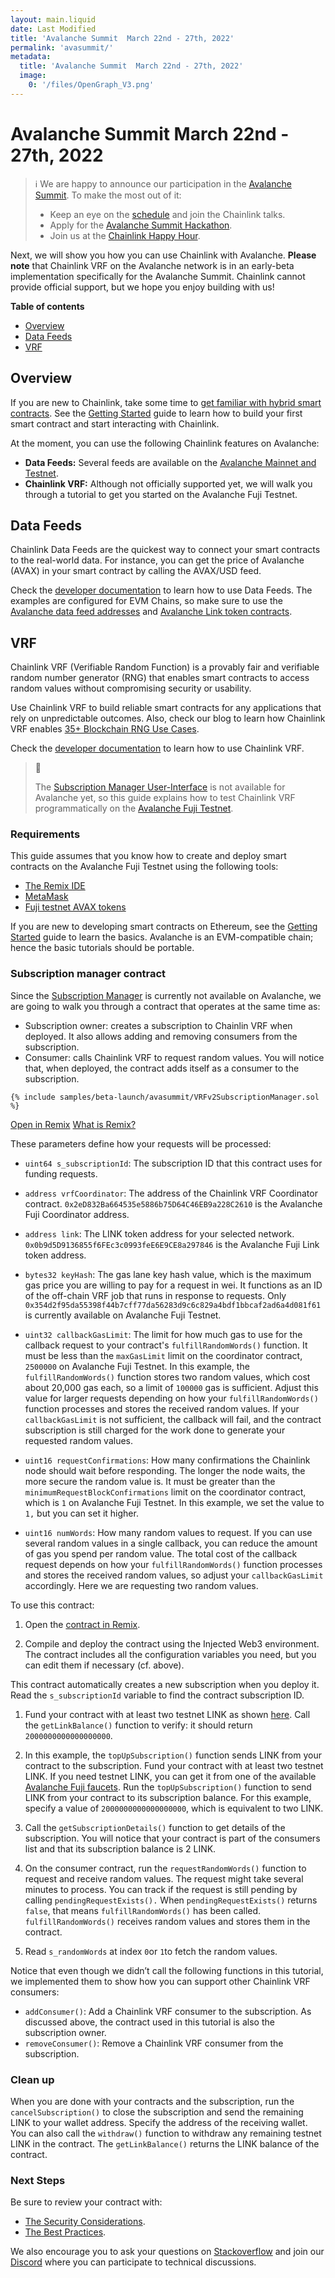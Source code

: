 ```yaml
---
layout: main.liquid
date: Last Modified
title: 'Avalanche Summit  March 22nd - 27th, 2022'
permalink: 'avasummit/'
metadata:
  title: 'Avalanche Summit  March 22nd - 27th, 2022'
  image:
    0: '/files/OpenGraph_V3.png'
---
```


# Avalanche Summit March 22nd - 27th, 2022

> ℹ️ We are happy to announce our participation in the [Avalanche Summit](https://www.avalanchesummit.com/). To make the most out of it:
>
> - Keep an eye on the [schedule](https://www.avalanchesummit.com/agenda) and join the Chainlink talks.
> - Apply for the [Avalanche Summit Hackathon](https://hackathon.avalanchesummit.com/).
> - Join us at the [Chainlink Happy Hour](https://www.eventbrite.com/e/chainlink-happy-hour-avalanche-summit-tickets-258013052987).

Next, we will show you how you can use Chainlink with Avalanche. **Please note** that Chainlink VRF on the Avalanche network is in an early-beta implementation specifically for the Avalanche Summit. Chainlink cannot provide official support, but we hope you enjoy building with us!

**Table of contents**

- [Overview](#overview)
- [Data Feeds](#data-feeds)
- [VRF](#vrf)

## Overview

If you are new to Chainlink, take some time to [get familiar with hybrid smart contracts](https://blog.chain.link/hybrid-smart-contracts-explained/). See the [Getting Started](/docs/conceptual-overview) guide to learn how to build your first smart contract and start interacting with Chainlink.

At the moment, you can use the following Chainlink features on Avalanche:

- **Data Feeds:** Several feeds are available on the [Avalanche Mainnet and Testnet](/docs/avalanche-price-feeds/).
- **Chainlink VRF:** Although not officially supported yet, we will walk you through a tutorial to get you started on the Avalanche Fuji Testnet.

## Data Feeds

Chainlink Data Feeds are the quickest way to connect your smart contracts to the real-world data. For instance, you can get the price of Avalanche (AVAX) in your smart contract by calling the AVAX/USD feed.

Check the [developer documentation](/docs/using-chainlink-reference-contracts/) to learn how to use Data Feeds. The examples are configured for EVM Chains, so make sure to use the [Avalanche data feed addresses](/docs/avalanche-price-feeds/) and [Avalanche Link token contracts](/docs/link-token-contracts/#avalanche).

## VRF

Chainlink VRF (Verifiable Random Function) is a provably fair and verifiable random number generator (RNG) that enables smart contracts to access random values without compromising security or usability.

Use Chainlink VRF to build reliable smart contracts for any applications that rely on unpredictable outcomes. Also, check our blog to learn how Chainlink VRF enables [35+ Blockchain RNG Use Cases](https://blog.chain.link/blockchain-rng-use-cases-enabled-by-chainlink-vrf/).

Check the [developer documentation](/docs/chainlink-vrf/) to learn how to use Chainlink VRF.

> 📘
> 
> The [Subscription Manager User-Interface](https://vrf.chain.link/) is not available for Avalanche yet, so this guide explains how to test Chainlink VRF programmatically on the [Avalanche Fuji Testnet](https://docs.avax.network/build/tutorials/platform/fuji-workflow/).

### Requirements

This guide assumes that you know how to create and deploy smart contracts on the Avalanche Fuji Testnet using the following tools:

- [The Remix IDE](https://remix.ethereum.org/)
- [MetaMask](https://metamask.io/)
- [Fuji testnet AVAX tokens](/docs/link-token-contracts/#fuji-testnet)

If you are new to developing smart contracts on Ethereum, see the [Getting Started](/docs/conceptual-overview/) guide to learn the basics. Avalanche is an EVM-compatible chain; hence the basic tutorials should be portable.

### Subscription manager contract

Since the [Subscription Manager](https://vrf.chain.link/) is currently not available on Avalanche, we are going to walk you through a contract that operates at the same time as:

- Subscription owner: creates a subscription to Chainlin VRF when deployed. It also allows adding and removing consumers from the subscription.
- Consumer: calls Chainlink VRF to request random values. You will notice that, when deployed, the contract adds itself as a consumer to the subscription.

```solidity
{% include samples/beta-launch/avasummit/VRFv2SubscriptionManager.sol %}
```

<div class="remix-callout">
      <a href="https://remix.ethereum.org/#url=https://docs.chain.link/samples/beta-launch/avasummit/VRFv2SubscriptionManager.sol" target="_blank" >Open in Remix</a>
      <a href="/docs/conceptual-overview/#what-is-remix">What is Remix?</a>
</div>

These parameters define how your requests will be processed:

- `uint64 s_subscriptionId`: The subscription ID that this contract uses for funding requests.

- `address vrfCoordinator`: The address of the Chainlink VRF Coordinator contract. `0x2eD832Ba664535e5886b75D64C46EB9a228C2610` is the Avalanche Fuji Coordinator address.

- `address link`: The LINK token address for your selected network. `0x0b9d5D9136855f6FEc3c0993feE6E9CE8a297846` is the Avalanche Fuji Link token address.

- `bytes32 keyHash`: The gas lane key hash value, which is the maximum gas price you are willing to pay for a request in wei. It functions as an ID of the off-chain VRF job that runs in response to requests. Only `0x354d2f95da55398f44b7cff77da56283d9c6c829a4bdf1bbcaf2ad6a4d081f61` is currently available on Avalanche Fuji Testnet.

- `uint32 callbackGasLimit`: The limit for how much gas to use for the callback request to your contract's `fulfillRandomWords()` function. It must be less than the `maxGasLimit` limit on the coordinator contract, `2500000` on Avalanche Fuji Testnet. In this example, the `fulfillRandomWords()` function stores two random values, which cost about 20,000 gas each, so a limit of `100000` gas is sufficient. Adjust this value for larger requests depending on how your `fulfillRandomWords()` function processes and stores the received random values. If your `callbackGasLimit` is not sufficient, the callback will fail, and the contract subscription is still charged for the work done to generate your requested random values.

- `uint16 requestConfirmations`: How many confirmations the Chainlink node should wait before responding. The longer the node waits, the more secure the random value is. It must be greater than the `minimumRequestBlockConfirmations` limit on the coordinator contract, which is `1` on Avalanche Fuji Testnet. In this example, we set the value to `1,` but you can set it higher.

- `uint16 numWords`: How many random values to request. If you can use several random values in a single callback, you can reduce the amount of gas you spend per random value. The total cost of the callback request depends on how your `fulfillRandomWords()` function processes and stores the received random values, so adjust your `callbackGasLimit` accordingly. Here we are requesting two random values.

To use this contract:

1. Open the [contract in Remix](https://remix.ethereum.org/#url=https://docs.chain.link/samples/beta-launch/avasummit/VRFv2SubscriptionManager.sol).

1. Compile and deploy the contract using the Injected Web3 environment. The contract includes all the configuration variables you need, but you can edit them if necessary (cf. above).

This contract automatically creates a new subscription when you deploy it. Read the `s_subscriptionId` variable to find the contract subscription ID.

1. Fund your contract with at least two testnet LINK as shown [here](/docs/fund-your-contract/). Call the `getLinkBalance()` function to verify: it should return `2000000000000000000`.

1. In this example, the `topUpSubscription()` function sends LINK from your contract to the subscription. Fund your contract with at least two testnet LINK. If you need testnet LINK, you can get it from one of the available [Avalanche Fuji faucets](/docs/link-token-contracts/#fuji-testnet).
   Run the `topUpSubscription()` function to send LINK from your contract to its subscription balance. For this example, specify a value of `2000000000000000000`, which is equivalent to two LINK.

1. Call the `getSubscriptionDetails()` function to get details of the subscription. You will notice that your contract is part of the consumers list and that its subscription balance is 2 LINK.

1. On the consumer contract, run the `requestRandomWords()` function to request and receive random values. The request might take several minutes to process. You can track if the request is still pending by calling `pendingRequestExists().` When `pendingRequestExists()` returns `false`, that means `fulfillRandomWords()` has been called. `fulfillRandomWords()` receives random values and stores them in the contract.

1. Read `s_randomWords` at index `0`or `1`to fetch the random values.

Notice that even though we didn’t call the following functions in this tutorial, we implemented them to show how you can support other Chainlink VRF consumers:

- `addConsumer()`: Add a Chainlink VRF consumer to the subscription. As discussed above, the contract used in this tutorial is also the subscription owner.
- `removeConsumer()`: Remove a Chainlink VRF consumer from the subscription.

### Clean up

When you are done with your contracts and the subscription, run the `cancelSubscription()` to close the subscription and send the remaining LINK to your wallet address. Specify the address of the receiving wallet. You can also call the `withdraw()` function to withdraw any remaining testnet LINK in the contract. The `getLinkBalance()` returns the LINK balance of the contract.

### Next Steps

Be sure to review your contract with:

- [The Security Considerations](/docs/vrf-security-considerations/).
- [The Best Practices](/docs/chainlink-vrf-best-practices/).

We also encourage you to ask your questions on [Stackoverflow](https://stackoverflow.com/questions/tagged/chainlink) and join our [Discord](https://discord.com/invite/aSK4zew) where you can participate to technical discussions.
